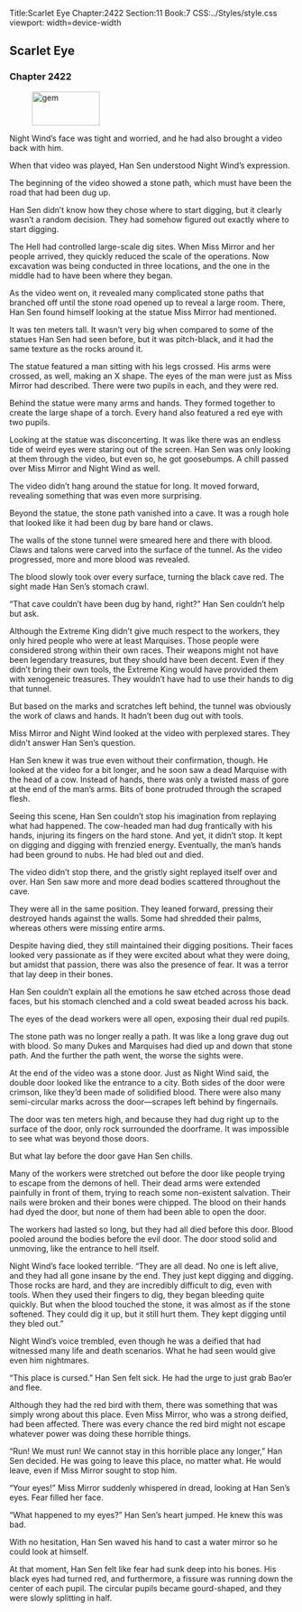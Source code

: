 Title:Scarlet Eye 
Chapter:2422 
Section:11 
Book:7 
CSS:../Styles/style.css 
viewport: width=device-width
  
## Scarlet Eye
### Chapter 2422
  
<figure>
	<img src="../Images/gem.gif" alt="gem" id="gem" width="120" height="60" />
</figure>
  

  
Night Wind’s face was tight and worried, and he had also brought a video back with him.

When that video was played, Han Sen understood Night Wind’s expression.

The beginning of the video showed a stone path, which must have been the road that had been dug up.

Han Sen didn’t know how they chose where to start digging, but it clearly wasn’t a random decision. They had somehow figured out exactly where to start digging.

The Hell had controlled large-scale dig sites. When Miss Mirror and her people arrived, they quickly reduced the scale of the operations. Now excavation was being conducted in three locations, and the one in the middle had to have been where they began.

As the video went on, it revealed many complicated stone paths that branched off until the stone road opened up to reveal a large room. There, Han Sen found himself looking at the statue Miss Mirror had mentioned.

It was ten meters tall. It wasn’t very big when compared to some of the statues Han Sen had seen before, but it was pitch-black, and it had the same texture as the rocks around it.

The statue featured a man sitting with his legs crossed. His arms were crossed, as well, making an X shape. The eyes of the man were just as Miss Mirror had described. There were two pupils in each, and they were red.

Behind the statue were many arms and hands. They formed together to create the large shape of a torch. Every hand also featured a red eye with two pupils.

Looking at the statue was disconcerting. It was like there was an endless tide of weird eyes were staring out of the screen. Han Sen was only looking at them through the video, but even so, he got goosebumps. A chill passed over Miss Mirror and Night Wind as well.

The video didn’t hang around the statue for long. It moved forward, revealing something that was even more surprising.

Beyond the statue, the stone path vanished into a cave. It was a rough hole that looked like it had been dug by bare hand or claws.

The walls of the stone tunnel were smeared here and there with blood. Claws and talons were carved into the surface of the tunnel. As the video progressed, more and more blood was revealed.

The blood slowly took over every surface, turning the black cave red. The sight made Han Sen’s stomach crawl.

“That cave couldn’t have been dug by hand, right?” Han Sen couldn’t help but ask.

Although the Extreme King didn’t give much respect to the workers, they only hired people who were at least Marquises. Those people were considered strong within their own races. Their weapons might not have been legendary treasures, but they should have been decent. Even if they didn’t bring their own tools, the Extreme King would have provided them with xenogeneic treasures. They wouldn’t have had to use their hands to dig that tunnel.

But based on the marks and scratches left behind, the tunnel was obviously the work of claws and hands. It hadn’t been dug out with tools.

Miss Mirror and Night Wind looked at the video with perplexed stares. They didn’t answer Han Sen’s question.

Han Sen knew it was true even without their confirmation, though. He looked at the video for a bit longer, and he soon saw a dead Marquise with the head of a cow. Instead of hands, there was only a twisted mass of gore at the end of the man’s arms. Bits of bone protruded through the scraped flesh.

Seeing this scene, Han Sen couldn’t stop his imagination from replaying what had happened. The cow-headed man had dug frantically with his hands, injuring its fingers on the hard stone. And yet, it didn’t stop. It kept on digging and digging with frenzied energy. Eventually, the man’s hands had been ground to nubs. He had bled out and died.

The video didn’t stop there, and the gristly sight replayed itself over and over. Han Sen saw more and more dead bodies scattered throughout the cave.

They were all in the same position. They leaned forward, pressing their destroyed hands against the walls. Some had shredded their palms, whereas others were missing entire arms.

Despite having died, they still maintained their digging positions. Their faces looked very passionate as if they were excited about what they were doing, but amidst that passion, there was also the presence of fear. It was a terror that lay deep in their bones.

Han Sen couldn’t explain all the emotions he saw etched across those dead faces, but his stomach clenched and a cold sweat beaded across his back.

The eyes of the dead workers were all open, exposing their dual red pupils.

The stone path was no longer really a path. It was like a long grave dug out with blood. So many Dukes and Marquises had died up and down that stone path. And the further the path went, the worse the sights were.

At the end of the video was a stone door. Just as Night Wind said, the double door looked like the entrance to a city. Both sides of the door were crimson, like they’d been made of solidified blood. There were also many semi-circular marks across the door—scrapes left behind by fingernails.

The door was ten meters high, and because they had dug right up to the surface of the door, only rock surrounded the doorframe. It was impossible to see what was beyond those doors.

But what lay before the door gave Han Sen chills.

Many of the workers were stretched out before the door like people trying to escape from the demons of hell. Their dead arms were extended painfully in front of them, trying to reach some non-existent salvation. Their nails were broken and their bones were chipped. The blood on their hands had dyed the door, but none of them had been able to open the door.

The workers had lasted so long, but they had all died before this door. Blood pooled around the bodies before the evil door. The door stood solid and unmoving, like the entrance to hell itself.

Night Wind’s face looked terrible. “They are all dead. No one is left alive, and they had all gone insane by the end. They just kept digging and digging. Those rocks are hard, and they are incredibly difficult to dig, even with tools. When they used their fingers to dig, they began bleeding quite quickly. But when the blood touched the stone, it was almost as if the stone softened. They could dig it up, but it still hurt them. They kept digging until they bled out.”

Night Wind’s voice trembled, even though he was a deified that had witnessed many life and death scenarios. What he had seen would give even him nightmares.

“This place is cursed.” Han Sen felt sick. He had the urge to just grab Bao’er and flee.

Although they had the red bird with them, there was something that was simply wrong about this place. Even Miss Mirror, who was a strong deified, had been affected. There was every chance the red bird might not escape whatever power was doing these horrible things.

“Run! We must run! We cannot stay in this horrible place any longer,” Han Sen decided. He was going to leave this place, no matter what. He would leave, even if Miss Mirror sought to stop him.

“Your eyes!” Miss Mirror suddenly whispered in dread, looking at Han Sen’s eyes. Fear filled her face.

“What happened to my eyes?” Han Sen’s heart jumped. He knew this was bad.

With no hesitation, Han Sen waved his hand to cast a water mirror so he could look at himself.

At that moment, Han Sen felt like fear had sunk deep into his bones. His black eyes had turned red, and furthermore, a fissure was running down the center of each pupil. The circular pupils became gourd-shaped, and they were slowly splitting in half.